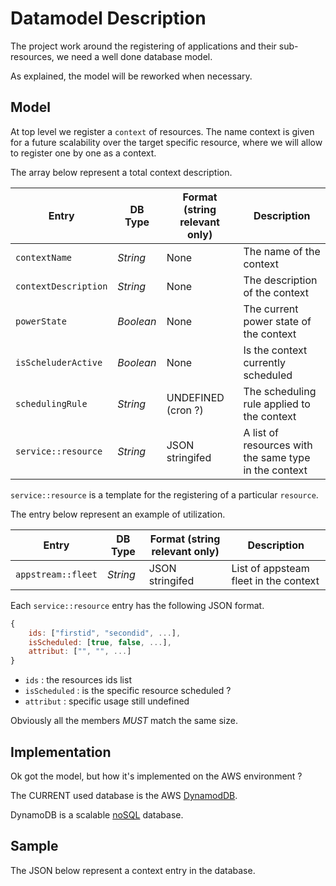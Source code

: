 # Datamodel Description

The project work around the registering of applications and their sub-resources, we need a well done database model.

As explained, the model will be reworked when necessary.

## Model

At top level we register a `context` of resources. The name context is given for a future scalability over the target specific resource, where we will allow to register one by one as a context.

The array below represent a total context description.

| Entry                    | DB Type             | Format (string relevant only)    | Description                                                  |
|--------------------------|---------------------|----------------------------------|--------------------------------------------------------------|
| `contextName`            | _String_            | None                             | The name of the context                                      |
| `contextDescription`     | _String_            | None                             | The description of the context                               |
| `powerState`             | _Boolean_           | None                             | The current power state of the context                       |
| `isScheluderActive`      | _Boolean_           | None                             | Is the context currently scheduled                           |
| `schedulingRule`         | _String_            | UNDEFINED  (cron ?)              | The scheduling rule applied to the context                   |
| `service::resource`      | _String_            | JSON stringifed                  | A list of resources with the same type in the context        |

`service::resource` is a template for the registering of a particular `resource`.

The entry below represent an example of utilization.

| Entry                    | DB Type             | Format (string relevant only)    | Description                                                  |
|--------------------------|---------------------|----------------------------------|--------------------------------------------------------------|
| `appstream::fleet`       | _String_            | JSON stringifed                  | List of appsteam fleet in the context                        |

Each `service::resource` entry has the following JSON format.

```javascript
{
    ids: ["firstid", "secondid", ...],
    isScheduled: [true, false, ...],
    attribut: ["", "", ...]
}
```

  * `ids` : the resources ids list
  * `isScheduled` : is the specific resource scheduled ?
  * `attribut` :  specific usage still undefined

Obviously all the members *MUST* match the same size.

## Implementation

Ok got the model, but how it's implemented on the AWS environment ?

The CURRENT used database is the AWS [DynamodDB](https://docs.aws.amazon.com/amazondynamodb/latest/developerguide/Introduction.html).

DynamoDB is a scalable [noSQL](https://en.wikipedia.org/wiki/NoSQL) database.

## Sample

The JSON below represent a context entry in the database.